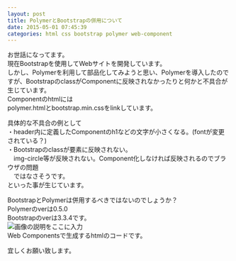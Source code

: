 ```yaml
---
layout: post
title: PolymerとBootstrapの併用について
date: 2015-05-01 07:45:39
categories: html css bootstrap polymer web-component
---
```

<!-- {% raw %} -->
<p>お世話になってます。<br>
現在Bootstrapを使用してWebサイトを開発しています。<br>
しかし、Polymerを利用して部品化してみようと思い、Polymerを導入したのですが、BootstrapのclassがComponentに反映されなかったりと何かと不具合が生じています。<br>
Componentのhtmlには<br>
polymer.htmlとbootstrap.min.cssをlinkしています。</p>

<p>具体的な不具合の例として<br>
・header内に定義したComponentのh1などの文字が小さくなる。(fontが変更されている？)<br>
・Bootstrapのclassが要素に反映されない。<br>
　img-circle等が反映されない。Component化しなければ反映されるのでブラウザの問題<br>
　ではなさそうです。<br>
といった事が生じています。</p>

<p>BootstrapとPolymerは併用するべきではないのでしょうか？<br>
Polymerのverは0.5.0<br>
Bootstrapのverは3.3.4です。<br>
<img src="https://i.stack.imgur.com/6SAEX.png" alt="画像の説明をここに入力"><br>
Web Componentsで生成するhtmlのコードです。</p>

<p>宜しくお願い致します。</p>
<!-- {% endraw %} -->
